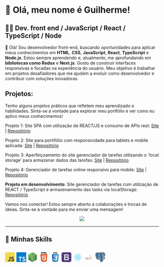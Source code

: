 # 💜 Olá, meu nome é Guilherme!

## 👨‍💻 Dev. front end / JavaScript / React / TypeScript / Node

👋 Olá! Sou desenvolvedor front-end, buscando oportunidades para aplicar meus conhecimentos em **HTML**, **CSS**, **JavaScript**, **React**, **TypeScript** e **Node.js**. Estou sempre aprendendo e, atualmente, me aprofundando em **bibliotecas como Redux** e **Next.js**. Gosto de construir interfaces responsivas e focadas na experiência do usuário. Meu objetivo é trabalhar em projetos desafiadores que me ajudem a evoluir como desenvolvedor e contribuir com soluções inovadoras.


## Projetos:

Tenho alguns projetos práticos que refletem meu aprendizado e habilidades. Sinta-se à vontade para explorar meu portfólio e ver como eu aplico meus conhecimentos!

Projeto 1: Site SPA com utilização de REACT/JS e consumo de APIs rest: <a href="https://dnc-arq-guilherme.vercel.app" target="_blank">Site</a> | <a href="https://github.com/guilerm3/arquitetura-spa-react" target="_blank">Repositório</a>

Projeto 2: Site para portifólio com responsividade para tablets e mobile aplicada: <a href="https://guilerm3.github.io/site-portifolio01/" target="_blank">Site</a> | <a href="https://github.com/guilerm3/site-portifolio01" target="_blank">Repositório</a>

Projeto 3: Aperfeiçoamento do site gerenciador de tarefas utilizando o 'local storage' para armazenar dados das tarefas: <a href="https://guilerm3.github.io/TODO-LIST/" target="_blank">Site</a> | <a href="https://github.com/guilerm3/TODO-LIST" target="_blank">Repositório</a>

Projeto 4: Gerenciador de tarefas online responsivo para mobile:  <a href="https://guilerm3.github.io/RID185998_Desafio03/" target="_blank">Site</a> | <a href="https://github.com/guilerm3/RID185998_Desafio03" target="_blank">Repositório</a>

**Projeto em desenvolvimento**: Site gerenciador de tarefas com utilização de REACT / TypeScript e armazenamento das tasks via localStorage: <a href="https://github.com/guilerm3/gerenciador-typescript" target="_blank">Repositório</a>

Vamos nos conectar!
Estou sempre aberto a colaborações e trocas de ideias. Sinta-se à vontade para me enviar uma mensagem!

<p align="center">
  <a href="https://www.linkedin.com/in/guilherme-augusto-14069a214/">
    <img src="https://img.shields.io/badge/linkedin-%230077B5.svg?&style=for-the-badge&logo=linkedin&logoColor=white" />
  </a>

---

## 🚀 Minhas Skills

<code><img height="32" src="https://raw.githubusercontent.com/github/explore/80688e429a7d4ef2fca1e82350fe8e3517d3494d/topics/javascript/javascript.png" alt="Javascript"/></code>
<code><img height="32" src="https://raw.githubusercontent.com/github/explore/80688e429a7d4ef2fca1e82350fe8e3517d3494d/topics/typescript/typescript.png" alt="Typescript"/></code>
<code><img height="32" src="https://raw.githubusercontent.com/github/explore/80688e429a7d4ef2fca1e82350fe8e3517d3494d/topics/nodejs/nodejs.png" alt="Nodejs"/></code>
<code><img height="32" src="https://raw.githubusercontent.com/github/explore/80688e429a7d4ef2fca1e82350fe8e3517d3494d/topics/html/html.png" alt="HTML5"/></code>
<code><img height="32" src="https://raw.githubusercontent.com/github/explore/80688e429a7d4ef2fca1e82350fe8e3517d3494d/topics/css/css.png" alt="CSS"/></code>
<code><img height="32" src="https://raw.githubusercontent.com/github/explore/80688e429a7d4ef2fca1e82350fe8e3517d3494d/topics/bootstrap/bootstrap.png" alt="Bootstrap"/></code>
<code><img height="32" src="https://raw.githubusercontent.com/github/explore/80688e429a7d4ef2fca1e82350fe8e3517d3494d/topics/react/react.png" alt="React"/></code>
<code><img height="32" src="https://raw.githubusercontent.com/github/explore/80688e429a7d4ef2fca1e82350fe8e3517d3494d/topics/mysql/mysql.png" alt="MySQL"/></code>
<code><img height="32" src="https://raw.githubusercontent.com/github/explore/80688e429a7d4ef2fca1e82350fe8e3517d3494d/topics/postgresql/postgresql.png" alt="PostegreSQL"/><code>
---
